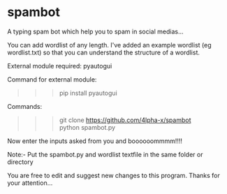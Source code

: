 # spambot
A typing spam bot which help you to spam in social medias...

You can add wordlist of any length. I've added an example wordlist (eg wordlist.txt) so that you can understand the structure of a wordlist.

External module required: pyautogui

Command for external module:
>>> pip install pyautogui

Commands:
>>> git clone https://github.com/4lpha-x/spambot <br>
>>> python spambot.py

Now enter the inputs asked from you and boooooommmm!!!!

Note:- Put the spambot.py and wordlist textfile in the same folder or directory

You are free to edit and suggest new changes to this program.
Thanks for your attention...
